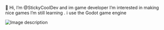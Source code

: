  👋 Hi, I’m @StickyCoolDev and im game developer I’m interested in 
making nice games  I’m still learning . i use the Godot game engine

<img src="https://www.google.com/imgres?imgurl=https%3A%2F%2Fupload.wikimedia.org%2Fwikipedia%2Fcommons%2Fthumb%2F6%2F6a%2FGodot_icon.svg%2F2048px-Godot_icon.svg.png&tbnid=YC4Mw5HpN4nLjM&vet=1&imgrefurl=https%3A%2F%2Fcommons.wikimedia.org%2Fwiki%2FFile%3AGodot_icon.svg&docid=RLqwvlY_21N4aM&w=2048&h=2048&hl=en-GB&source=sh%2Fx%2Fim%2Fm6%2F4&kgs=180a1395db76694d&shem=abme%2Ctrie" alt="Image description">




